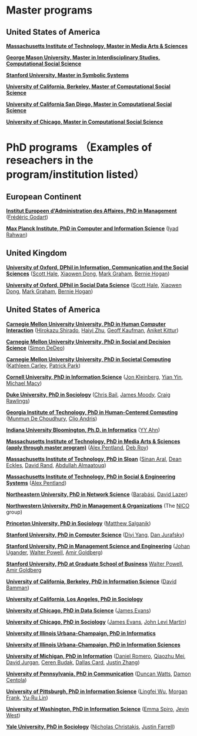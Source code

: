 # Master programs 

## United States of America

   **[Massachusetts Institute of Technology, Master in Media Arts & Sciences](https://www.media.mit.edu/graduate-program/about-media-arts-sciences/)**

   **[George Mason University, Master in Interdisciplinary Studies, Computational Social Science](https://integrative.gmu.edu/programs/la-mais-isin-css)**

   **[Stanford University, Master in Symbolic Systems](https://symsys.stanford.edu/graduates/masters-program)**

   **[University of California, Berkeley, Master of Computational Social Science](https://macss.berkeley.edu/)**

   **[University of California San Diego, Master in Computational Social Science](https://css.ucsd.edu/masters/index.html)**

   **[University of Chicago, Master in Computational Social Science](https://macss.uchicago.edu/)**



# PhD programs （Examples of reseachers in the program/institution listed）


## European Continent

  **[Institut Europeen d'Administration des Affaires, PhD in Management](https://www.insead.edu/phd/admissions-and-financing)** ([Frédéric Godart](https://www.insead.edu/faculty-personal-site/frederic-godart))

  **[Max Planck Institute, PhD in Computer and Information Science](https://www.cis.mpg.de/csmaxplanck-overview/)** ([Iyad Rahwan](https://www.rahwan.me/))
  
## United Kingdom

   **[University of Oxford, DPhil in Information, Communication and the Social Sciences](https://www.ox.ac.uk/admissions/graduate/courses/dphil-information-communication-and-social-sciences)** ([Scott Hale](https://www.oii.ox.ac.uk/people/profiles/scott-hale/), [Xiaowen Dong](https://web.media.mit.edu/~xdong/), [Mark Graham](https://www.oii.ox.ac.uk/people/profiles/mark-graham/), [Bernie Hogan](https://www.oii.ox.ac.uk/people/profiles/bernie-hogan/))

   **[University of Oxford, DPhil in Social Data Science](https://www.oii.ox.ac.uk/study/dphil-in-social-data-science/)** ([Scott Hale](https://www.oii.ox.ac.uk/people/profiles/scott-hale/), [Xiaowen Dong](https://web.media.mit.edu/~xdong/), [Mark Graham](https://www.oii.ox.ac.uk/people/profiles/mark-graham/), [Bernie Hogan](https://www.oii.ox.ac.uk/people/profiles/bernie-hogan/))

## United States of America

   **[Carnegie Mellon University University, PhD in Human Computer Interaction](https://hcii.cmu.edu/academics/phd-hci)** ([Hirokazu Shirado](https://www.shirado.net/), [Haiyi Zhu](https://haiyizhu.com/), [Geoff Kaufman](https://www.hcii.cmu.edu/people/geoff-kaufman), [Aniket Kittur](https://kittur.org/))
   
   **[Carnegie Mellon University University, PhD in Social and Decision Science](https://www.cmu.edu/dietrich/sds/graduate/index.html)** ([Simon DeDeo](https://sites.santafe.edu/~simon/))

   **[Carnegie Mellon University University, PhD in Societal Computing](https://sc.cs.cmu.edu/)** ([Kathleen Carley](http://www.casos.cs.cmu.edu/bios/carley/carley.html), [Patrick Park](https://patpark.org/))

   **[Cornell University, PhD in Information Science](https://infosci.cornell.edu/phd)** ([Jon Kleinberg](https://www.cs.cornell.edu/home/kleinber/), [Yian Yin](https://www.yianyin.net/), [Michael Macy](https://sociology.cornell.edu/michael-macy))

   **[Duke University, PhD in Sociology](https://sociology.duke.edu/graduate)** ([Chris Bail](https://www.chrisbail.net/), [James Moody](https://sociology.duke.edu/james-moody), [Craig Rawlings](https://scholars.duke.edu/person/craig.rawlings))

   **[Georgia Institute of Technology, PhD in Human-Centered Computing](https://www.cc.gatech.edu/degree-programs/phd-human-centered-computing)** ([Munmun De Choudhury](http://www.munmund.net/), [Clio Andris](https://planning.gatech.edu/people/clio-andris))

   **[Indiana University Bloomington, Ph.D. in Informatics](https://informatics.indiana.edu/programs/phd-informatics/index.html)** ([YY Ahn](http://yongyeol.com/))

   **[Massachusetts Institute of Technology, PhD in Media Arts & Sciences (apply through master program)](https://www.media.mit.edu/graduate-program/about-media-arts-sciences/)** ([Alex Pentland](https://www.media.mit.edu/people/sandy/overview/), [Deb Roy](https://www.media.mit.edu/people/dkroy/overview/))
   
   **[Massachusetts Institute of Technology, PhD in Sloan](https://mitsloan.mit.edu/phd#tour-welcome)** ([Sinan Aral](https://www.sinanaral.io/), [Dean Eckles](https://www.deaneckles.com/), [David Rand](https://davidrand-cooperation.com/), [Abdullah Almaatouq](http://amaatouq.io/))

   **[Massachusetts Institute of Technology, PhD in Social & Engineering Systems](https://idss.mit.edu/academics/ses_doc/)** ([Alex Pentland](https://www.media.mit.edu/people/sandy/overview/))

   **[Northeastern University, PhD in Network Science](https://www.networkscienceinstitute.org/phd)** ([Barabási](https://www.barabasilab.com/), [David Lazer](https://www.lazerlab.net/people/david-lazer))

   **[Northwestern University, PhD in Management & Organizations](https://www.kellogg.northwestern.edu/doctoral/programs/management-and-organizations.aspx)** (The [NICO](https://www.nico.northwestern.edu/) group)

   **[Princeton University, PhD in Sociology](https://gradschool.princeton.edu/academics/degrees-requirements/fields-study/sociology)** ([Matthew Salganik](http://www.princeton.edu/~mjs3/))

   **[Stanford University, PhD in Computer Science](https://www.cs.stanford.edu/admissions/phd-admissions)** ([Diyi Yang](https://cs.stanford.edu/~diyiy/), [Dan Jurafsky](http://web.stanford.edu/~jurafsky/))

   **[Stanford University, PhD in Management Science and Engineering](https://msande.stanford.edu/academics-admissions/graduate/phd-program/phd-degree#computational)** ([Johan Ugander](http://stanford.edu/~jugander/), [Walter Powell](https://woodypowell.com/), [Amir Goldberg](https://www.gsb.stanford.edu/faculty-research/faculty/amir-goldberg))

   **[Stanford University, PhD at Graduate School of Business](https://www.gsb.stanford.edu/programs/phd)** [Walter Powell](https://woodypowell.com/), [Amir Goldberg](https://www.gsb.stanford.edu/faculty-research/faculty/amir-goldberg)

   **[University of California, Berkeley, PhD in Information Science](https://www.ischool.berkeley.edu/programs/phd/admissions)** ([David Bamman](https://people.ischool.berkeley.edu/~dbamman/))

   **[University of California, Los Angeles, PhD in Sociology](https://grad.ucla.edu/programs/social-sciences/sociology/)**

   **[University of Chicago, PhD in Data Science](https://codas.uchicago.edu/academics/phd-in-data-science/)** ([James Evans](https://sociology.uchicago.edu/directory/James-A-Evans))
   
   **[University of Chicago, PhD in Sociology](https://sociology.uchicago.edu/graduate-study)** ([James Evans](https://sociology.uchicago.edu/directory/James-A-Evans), [John Levi Martin](https://sociology.uchicago.edu/directory/John-Levi-Martin))

   **[University of Illinois Urbana-Champaign, PhD in Informatics](https://informatics.ischool.illinois.edu/phd-admission/)** 

   **[University of Illinois Urbana-Champaign, PhD in Information Sciences](https://ischool.illinois.edu/degrees-programs/graduate/phd-information-sciences)** 

   **[University of Michigan, PhD in Information](https://www.si.umich.edu/programs/phd-information)** ([Daniel Romero](http://www.dromero.org/), [Qiaozhu Mei](https://public.websites.umich.edu/~qmei/), [David Jurgan](https://jurgens.people.si.umich.edu/), [Ceren Budak](http://cbudak.com/index.html), [Dallas Card](https://dallascard.github.io/), [Justin Zhang](https://webapps.unf.edu/faculty/bio/n01419497))

   **[University of Pennsylvania, PhD in Communication](https://www.asc.upenn.edu/graduate)** ([Duncan Watts](https://duncanjwatts.com/), [Damon Centola](https://www.damoncentola.com/))

   **[University of Pittsburgh, PhD in Information Science](https://www.sci.pitt.edu/academics/doctoral-degrees/information-science-phd)** ([Lingfei Wu](https://lingfeiwu.github.io/), [Morgan Frank](https://sites.pitt.edu/~mrfrank/), [Yu-Ru Lin](https://www.yurulin.com/))

   **[University of Washington, PhD in Information Science](https://ischool.uw.edu/programs/phd)** ([Emma Spiro](https://emmaspiro.github.io/), [Jevin West](https://www.jevinwest.org/))

   **[Yale University, PhD in Sociology](https://sociology.yale.edu/academics/graduate-program/how-apply)** ([Nicholas Christakis](https://sociology.yale.edu/people/nicholas-christakis), [Justin Farrell](https://justinfarrell.org/))
